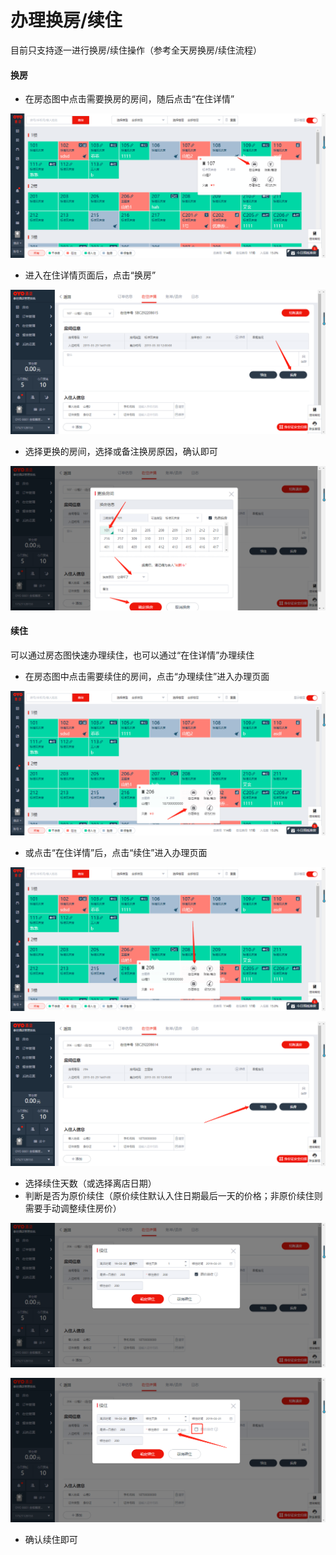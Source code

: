 # 办理换房/续住

目前只支持逐一进行换房/续住操作（参考全天房换房/续住流程）

#### 换房

* 在房态图中点击需要换房的房间，随后点击“在住详情”

![](../../../.gitbook/assets/image%20%28423%29.png)

* 进入在住详情页面后，点击“换房”

![](../../../.gitbook/assets/image%20%28145%29.png)

* 选择更换的房间，选择或备注换房原因，确认即可

![](../../../.gitbook/assets/image%20%28612%29.png)

#### 续住

可以通过房态图快速办理续住，也可以通过“在住详情”办理续住

* 在房态图中点击需要续住的房间，点击“办理续住”进入办理页面

![](../../../.gitbook/assets/image%20%28480%29.png)

* 或点击“在住详情”后，点击“续住”进入办理页面

![](../../../.gitbook/assets/image%20%28103%29.png)

![](../../../.gitbook/assets/image%20%28230%29.png)

* 选择续住天数（或选择离店日期）
* 判断是否为原价续住（原价续住默认入住日期最后一天的价格；非原价续住则需要手动调整续住房价）

![](../../../.gitbook/assets/image%20%2881%29.png)

![](../../../.gitbook/assets/image%20%28911%29.png)

* 确认续住即可

